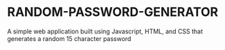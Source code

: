 # RANDOM-PASSWORD-GENERATOR

A simple web application built using Javascript, HTML, and CSS that generates a random 15 character password 
